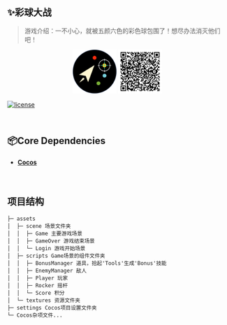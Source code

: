 ## ✨彩球大战

> 游戏介绍：一不小心，就被五颜六色的彩色球包围了！想尽办法消灭他们吧！

<div style="text-align: center">
<img src="./assets/textures/LOGO.png" width="100" height="100" />
<img src="./assets/textures/QRcode.jpg" width="100" height="100" />
</div>

[![license](https://img.shields.io/github/license/DAVFoundation/captain-n3m0.svg?style=flat-square)](https://github.com/TrevorHuang/red-hacker/blob/master/LICENSE)

<br/>

## 📦Core Dependencies
* #### [Cocos](https://www.cocos.com/)

<br/>

## 项目结构

```
├─ assets 
│  ├─ scene 场景文件夹
│  │  ├─ Game 主要游戏场景
│  │  ├─ GameOver 游戏结束场景
│  │  └─ Login 游戏开始场景
│  ├─ scripts Game场景的组件文件夹
│  │  ├─ BonusManager 道具，拾起'Tools'生成'Bonus'技能
│  │  ├─ EnemyManager 敌人
│  │  ├─ Player 玩家
│  │  ├─ Rocker 摇杆
│  │  └─ Score 积分
│  └─ textures 资源文件夹
├─ settings Cocos项目设置文件夹
└─ Cocos杂项文件...
```
